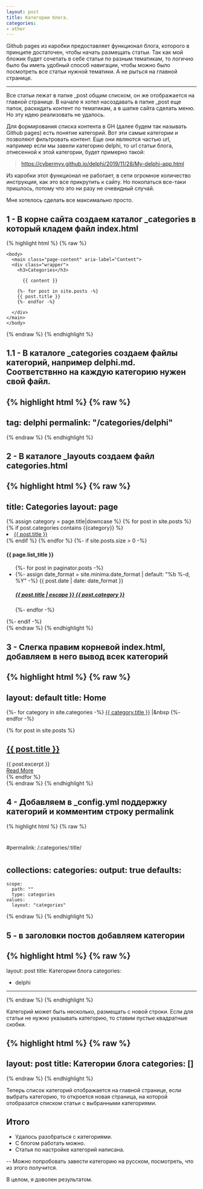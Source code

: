 ```yaml
---
layout: post
title: Категории блога.
categories: 
- other
---
```


Github pages из каробки предоставляет функционал блога, которого в принципе достаточен, чтобы начать размещать статьи.
Так как мой бложик будет сочетать в себе статьи по разным тематикам, то логично было бы иметь удобный способ навигации, 
чтобы можно было посмотреть все статьи нужной тематики. А не рыться на главной странице.

---

Все статьи лежат в папке _post общим списком, он же отображается на главной странице.
В начале я хотел насоздавать в папке _post еще папок, раскидать контент по тематикам, а в шапке сайта сделать меню.
Но эту идею реализовать не удалось.

Для формирования списка контента в GH (далее будем так называть Github pages) есть понятие категорий.
Вот эти самые категории и позволяют фильтровать контент. Еще они являются частью url, например если мы завели категорию delphi, то url статьи блога, отнесенной к этой категории, будет примерно такой:
>https://cybermyv.github.io/delphi/2019/11/28/My-delphi-app.html


Из каробки этот функционал не работает, в сети огромное количество инструкция, как это все прикрутить к сайту. Но покопаться все-таки пришлось, потому что это ни разу не очевидный случай. 

Мне хотелось сделать все максимально просто.

## 1 - В корне сайта создаем каталог _categories в который кладем файл index.html

{% highlight html %}
{% raw %}
<!DOCTYPE html>
    <body>
      <main class="page-content" aria-label="Content">
      <div class="wrapper">
        <h3>Categories</h3>

          {{ content }}

        {%- for post in site.posts -%}
        {{ post.title }}
        {%- endfor -%}

      </div>
    </main>
    </body>
</html>
{% endraw %}
{% endhighlight %}

## 1.1 - В каталоге _categories создаем файлы категорий, например delphi.md. Соответствнно на каждую категорию нужен свой файл.

{% highlight html %}
{% raw %}
---
tag: delphi
permalink: "/categories/delphi"
---
{% endraw %}
{% endhighlight %}


## 2 - В каталоге _layouts создаем файл categories.html 

{% highlight html %}
{% raw %}
---
title: Categories
layout: page
---
<!DOCTYPE html>
<body>
<main class="page-content" aria-label="Content">
    <div class="wrapper">
        <div class="home">
    {% assign category = page.title|downcase %}
    {% for post in site.posts %}
        {% if post.categories contains {{category}}  %}
            <li><a href="{{post.url}}">{{ post.title }}</a></li>
        {% endif %}
    {% endfor %}
    {%- if site.posts.size > 0 -%}
    <h4 class="post-list-heading">{{ page.list_title }}</h4>
    <ul class="post-list">
        {%- for post in paginator.posts -%}
        <li>
            {%- assign date_format = site.minima.date_format | default: "%b %-d, %Y" -%}
            <span class="post-meta">{{ post.date | date: date_format }}</span>
            <h5>
                <a class="post-link" href="{{ post.url | relative_url }}">
                    {{ post.title | escape }}
                    {{ post.category }}
                </a>
            </h5>
        </li>
        {%- endfor -%}
    </ul>
    {%- endif -%}
</div>
{% endraw %}
{% endhighlight %}

## 3 - Слегка правим корневой index.html, добавляем в него вывод всек категорий 

{% highlight html %}
{% raw %}
---
layout: default
title: Home
---
{%- for category in site.categories -%}
  <a href="categories/{{ category.title | downcase}}.html">{{ category.title }}</a> |&nbsp
  {%- endfor -%}
<div class="posts">
  {% for post in site.posts %}
    <article class="post">
      <h1><a href="{{ site.baseurl }}{{ post.url }}">{{ post.title }}</a></h1>
      <div class="entry">
        {{ post.excerpt }}
      </div>
      <a href="{{ site.baseurl }}{{ post.url }}" class="read-more">Read More</a>
    </article>
  {% endfor %}
</div>
{% endraw %}
{% endhighlight %}

## 4 - Добавляем в _config.yml поддержку категорий и комментим строку permalink

{% highlight html %}
{% raw %}
# 
#permalink: /:categories/:title/
#

collections:
  categories:
    output: true
defaults:
  -
    scope:
      path: ""
      type: categories
    values:
      layout: "categories"
{% endraw %}
{% endhighlight %}
 
## 5 - в заголовки постов добавляем категории

{% highlight html %}
{% raw %}
---
layout: post
title: Категории блога
categories: 
- delphi
---
{% endraw %}
{% endhighlight %}

Категорий может быть несколько, размещать с новой строки. 
Если для статьи не нужно указывать категорию, то ставим пустые квадратные скобки.

{% highlight html %}
{% raw %}
---
layout: post
title: Категории блога
categories: []
---
{% endraw %}
{% endhighlight %}

Теперь список категорий отображается на главной странице, если выбрать категорию, то откроется новая страница, на которой отобразатся списком статьи с выбранными категориями.

## Итого

- Удалось разобраться с категориями.
- С блогом работать можно.
- Статья по настройке категорий написана.

-- Можно попробовать завести категорию на русском, посмотреть, что из этого получится. 

В целом, я доволен результатом.
